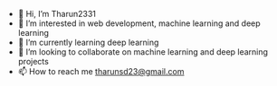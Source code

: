 - 👋 Hi, I’m Tharun2331
- 👀 I’m interested in web development, machine learning and deep learning
- 🌱 I’m currently learning deep learning 
- 💞️ I’m looking to collaborate on machine learning and deep learning projects
- 📫 How to reach me tharunsd23@gmail.com

<!---
Tharun2331/Tharun2331 is a ✨ special ✨ repository because its `README.md` (this file) appears on your GitHub profile.
You can click the Preview link to take a look at your changes.
--->
